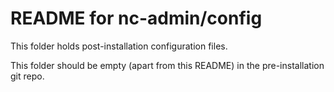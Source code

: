 # README for nc-admin/config

This folder holds post-installation configuration files.

This folder should be empty (apart from this README) in the pre-installation 
git repo.